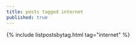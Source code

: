 ```yaml
---
title: posts tagged internet
published: true
---
```


{% include listpostsbytag.html tag="internet" %}
